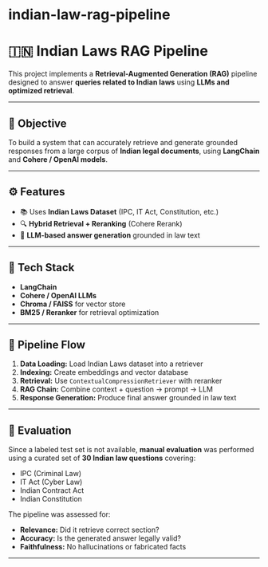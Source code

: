 # indian-law-rag-pipeline

# 🇮🇳 Indian Laws RAG Pipeline

This project implements a **Retrieval-Augmented Generation (RAG)** pipeline designed to answer **queries related to Indian laws** using **LLMs and optimized retrieval**.

---

## 📘 Objective

To build a system that can accurately retrieve and generate grounded responses from a large corpus of **Indian legal documents**, using **LangChain** and **Cohere / OpenAI models**.

---

## ⚙️ Features

- 📚 Uses **Indian Laws Dataset** (IPC, IT Act, Constitution, etc.)
- 🔍 **Hybrid Retrieval + Reranking** (Cohere Rerank)
- 🧠 **LLM-based answer generation** grounded in law text

---

## 🧰 Tech Stack

- **LangChain**
- **Cohere / OpenAI LLMs**
- **Chroma / FAISS** for vector store
- **BM25 / Reranker** for retrieval optimization

---

## 🚀 Pipeline Flow

1. **Data Loading:** Load Indian Laws dataset into a retriever  
2. **Indexing:** Create embeddings and vector database  
3. **Retrieval:** Use `ContextualCompressionRetriever` with reranker  
4. **RAG Chain:** Combine context + question → prompt → LLM  
5. **Response Generation:** Produce final answer grounded in law text  

---

## 🧪 Evaluation

Since a labeled test set is not available, **manual evaluation** was performed using a curated set of **30 Indian law questions** covering:

- IPC (Criminal Law)
- IT Act (Cyber Law)
- Indian Contract Act
- Indian Constitution

The pipeline was assessed for:
- **Relevance:** Did it retrieve correct section?  
- **Accuracy:** Is the generated answer legally valid?  
- **Faithfulness:** No hallucinations or fabricated facts  

---

